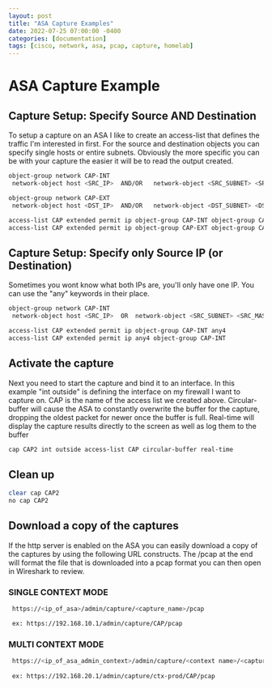 ```yaml
---
layout: post
title: "ASA Capture Examples"
date: 2022-07-25 07:00:00 -0400
categories: [documentation]
tags: [cisco, network, asa, pcap, capture, homelab]
---
```


# ASA Capture Example

## Capture Setup: Specify Source AND Destination
To setup a capture on an ASA I like to create an access-list that defines the traffic I'm interested in first. 
For the source and destination objects you can specify single hosts or entire subnets. 
Obviously the more specific you can be with your capture the easier it will be to read the output created. 
```bash
object-group network CAP-INT
 network-object host <SRC_IP>  AND/OR   network-object <SRC_SUBNET> <SRC_MASK>

object-group network CAP-EXT
 network-object host <DST_IP>  AND/OR   network-object <DST_SUBNET> <DST_MASK>

access-list CAP extended permit ip object-group CAP-INT object-group CAP-EXT
access-list CAP extended permit ip object-group CAP-EXT object-group CAP-INT
```

## Capture Setup: Specify only Source IP (or Destination)
Sometimes you wont know what both IPs are, you'll only have one IP. You can use the "any" keywords in their place.
```bash
object-group network CAP-INT
 network-object host <SRC_IP>  OR  network-object <SRC_SUBNET> <SRC_MASK>

access-list CAP extended permit ip object-group CAP-INT any4
access-list CAP extended permit ip any4 object-group CAP-INT
```

## Activate the capture
Next you need to start the capture and bind it to an interface. 
In this example "int outside" is defining the interface on my firewall I want to capture on.
CAP is the name of the access list we created above.
Circular-buffer will cause the ASA to constantly overwrite the buffer for the capture, dropping the oldest packet for newer once the buffer is full.
Real-time will display the capture results directly to the screen as well as log them to the buffer
```bash
cap CAP2 int outside access-list CAP circular-buffer real-time 
```

## Clean up
```bash
clear cap CAP2
no cap CAP2
```


## Download a copy of the captures
If the http server is enabled on the ASA you can easily download a copy of the captures by using the following URL constructs.
The /pcap at the end will format the file that is downloaded into a pcap format you can then open in Wireshark to review.
### SINGLE CONTEXT MODE
```bash
 https://<ip_of_asa>/admin/capture/<capture_name>/pcap

 ex: https://192.168.10.1/admin/capture/CAP/pcap
```

### MULTI CONTEXT MODE

```bash
 https://<ip_of_asa_admin_context>/admin/capture/<context name>/<capture_name>/pcap
 
 ex: https://192.168.20.1/admin/capture/ctx-prod/CAP/pcap
```

